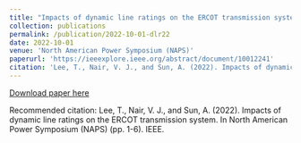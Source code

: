 ```yaml
---
title: "Impacts of dynamic line ratings on the ERCOT transmission system"
collection: publications
permalink: /publication/2022-10-01-dlr22
date: 2022-10-01
venue: 'North American Power Symposium (NAPS)'
paperurl: 'https://ieeexplore.ieee.org/abstract/document/10012241'
citation: 'Lee, T., Nair, V. J., and Sun, A. (2022). Impacts of dynamic line ratings on the ERCOT transmission system. In North American Power Symposium (NAPS) (pp. 1-6). IEEE.'
---
```


<a href='https://ieeexplore.ieee.org/abstract/document/10012241'>Download paper here</a>

Recommended citation: Lee, T., Nair, V. J., and Sun, A. (2022). Impacts of dynamic line ratings on the ERCOT transmission system. In North American Power Symposium (NAPS) (pp. 1-6). IEEE.